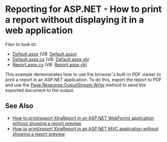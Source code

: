 
# Reporting for ASP.NET - How to print a report without displaying it in a web application

<!-- default file list -->
*Files to look at*:

* [Default.aspx](./CS/WebSite/Default.aspx) (VB: [Default.aspx](./VB/WebSite/Default.aspx))
* [Default.aspx.cs](./CS/WebSite/Default.aspx.cs) (VB: [Default.aspx.vb](./VB/WebSite/Default.aspx.vb))
* [Report.aspx.cs](./CS/WebSite/Report.aspx.cs) (VB: [Report.aspx.vb](./VB/WebSite/Report.aspx.vb))
<!-- default file list end -->

This example demonstrates how to use the browser's built-in PDF viewer to print a report in an ASP.NET application.
To do this, export the report to PDF and use the [Page.Response.OutputStream.Write](https://docs.microsoft.com/en-us/dotnet/api/system.io.stream.write) method to send the exported document to the output.

## See Also

* [How to print/export XtraReport in an ASP.NET WebForms application without showing a report preview](https://supportcenter.devexpress.com/ticket/details/t227361/how-to-print-export-xtrareport-in-an-asp-net-webforms-application-without-showing-a)
* [How to print/export XtraReport in an ASP.NET MVC application without showing a report preview](https://supportcenter.devexpress.com/ticket/details/t569785/reporting-for-asp-net-mvc-how-to-print-or-export-a-report-without-showing-a-preview)

